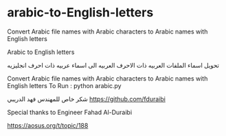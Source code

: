 # arabic-to-English-letters
Convert Arabic file names with Arabic characters to Arabic names with English letters

Arabic to English letters
  
تحويل اسماء الملفات العربيه ذات الاحرف العربيه الى اسماء عربيه ذات احرف انجليزيه

Convert Arabic file names with Arabic characters to Arabic names with English letters
To Run : python arabic.py

شكر خاص للمهندس فهد الدريبي
https://github.com/fduraibi

Special thanks to Engineer Fahad Al-Duraibi

https://aosus.org/t/topic/188
